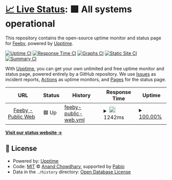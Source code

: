 # [📈 Live Status](https://feebyapp.github.io/status): <!--live status--> **🟩 All systems operational**

This repository contains the open-source uptime monitor and status page for [Feeby](https://feeby.app), powered by [Upptime](https://github.com/upptime/upptime).

[![Uptime CI](https://github.com/feebyapp/status/workflows/Uptime%20CI/badge.svg)](https://github.com/feebyapp/status/actions?query=workflow%3A%22Uptime+CI%22)
[![Response Time CI](https://github.com/feebyapp/status/workflows/Response%20Time%20CI/badge.svg)](https://github.com/feebyapp/status/actions?query=workflow%3A%22Response+Time+CI%22)
[![Graphs CI](https://github.com/feebyapp/status/workflows/Graphs%20CI/badge.svg)](https://github.com/feebyapp/status/actions?query=workflow%3A%22Graphs+CI%22)
[![Static Site CI](https://github.com/feebyapp/status/workflows/Static%20Site%20CI/badge.svg)](https://github.com/feebyapp/status/actions?query=workflow%3A%22Static+Site+CI%22)
[![Summary CI](https://github.com/feebyapp/status/workflows/Summary%20CI/badge.svg)](https://github.com/feebyapp/status/actions?query=workflow%3A%22Summary+CI%22)

With [Upptime](https://upptime.js.org), you can get your own unlimited and free uptime monitor and status page, powered entirely by a GitHub repository. We use [Issues](https://github.com/feebyapp/status/issues) as incident reports, [Actions](https://github.com/feebyapp/status/actions) as uptime monitors, and [Pages](https://feebyapp.github.io/status) for the status page.

<!--start: status pages-->
<!-- This summary is generated by Upptime (https://github.com/upptime/upptime) -->
<!-- Do not edit this manually, your changes will be overwritten -->
<!-- prettier-ignore -->
| URL | Status | History | Response Time | Uptime |
| --- | ------ | ------- | ------------- | ------ |
| <img alt="" src="https://icons.duckduckgo.com/ip3/www.feeby.app.ico" height="13"> [Feeby - Public Web](https://www.feeby.app) | 🟩 Up | [feeby-public-web.yml](https://github.com/feebyapp/status/commits/HEAD/history/feeby-public-web.yml) | <details><summary><img alt="Response time graph" src="./graphs/feeby-public-web/response-time-week.png" height="20"> 1242ms</summary><br><a href="https://feebyapp.github.io/status/history/feeby-public-web"><img alt="Response time 1242" src="https://img.shields.io/endpoint?url=https%3A%2F%2Fraw.githubusercontent.com%2Ffeebyapp%2Fstatus%2FHEAD%2Fapi%2Ffeeby-public-web%2Fresponse-time.json"></a><br><a href="https://feebyapp.github.io/status/history/feeby-public-web"><img alt="24-hour response time 1242" src="https://img.shields.io/endpoint?url=https%3A%2F%2Fraw.githubusercontent.com%2Ffeebyapp%2Fstatus%2FHEAD%2Fapi%2Ffeeby-public-web%2Fresponse-time-day.json"></a><br><a href="https://feebyapp.github.io/status/history/feeby-public-web"><img alt="7-day response time 1242" src="https://img.shields.io/endpoint?url=https%3A%2F%2Fraw.githubusercontent.com%2Ffeebyapp%2Fstatus%2FHEAD%2Fapi%2Ffeeby-public-web%2Fresponse-time-week.json"></a><br><a href="https://feebyapp.github.io/status/history/feeby-public-web"><img alt="30-day response time 1242" src="https://img.shields.io/endpoint?url=https%3A%2F%2Fraw.githubusercontent.com%2Ffeebyapp%2Fstatus%2FHEAD%2Fapi%2Ffeeby-public-web%2Fresponse-time-month.json"></a><br><a href="https://feebyapp.github.io/status/history/feeby-public-web"><img alt="1-year response time 1242" src="https://img.shields.io/endpoint?url=https%3A%2F%2Fraw.githubusercontent.com%2Ffeebyapp%2Fstatus%2FHEAD%2Fapi%2Ffeeby-public-web%2Fresponse-time-year.json"></a></details> | <details><summary><a href="https://feebyapp.github.io/status/history/feeby-public-web">100.00%</a></summary><a href="https://feebyapp.github.io/status/history/feeby-public-web"><img alt="All-time uptime 100.00%" src="https://img.shields.io/endpoint?url=https%3A%2F%2Fraw.githubusercontent.com%2Ffeebyapp%2Fstatus%2FHEAD%2Fapi%2Ffeeby-public-web%2Fuptime.json"></a><br><a href="https://feebyapp.github.io/status/history/feeby-public-web"><img alt="24-hour uptime 100.00%" src="https://img.shields.io/endpoint?url=https%3A%2F%2Fraw.githubusercontent.com%2Ffeebyapp%2Fstatus%2FHEAD%2Fapi%2Ffeeby-public-web%2Fuptime-day.json"></a><br><a href="https://feebyapp.github.io/status/history/feeby-public-web"><img alt="7-day uptime 100.00%" src="https://img.shields.io/endpoint?url=https%3A%2F%2Fraw.githubusercontent.com%2Ffeebyapp%2Fstatus%2FHEAD%2Fapi%2Ffeeby-public-web%2Fuptime-week.json"></a><br><a href="https://feebyapp.github.io/status/history/feeby-public-web"><img alt="30-day uptime 100.00%" src="https://img.shields.io/endpoint?url=https%3A%2F%2Fraw.githubusercontent.com%2Ffeebyapp%2Fstatus%2FHEAD%2Fapi%2Ffeeby-public-web%2Fuptime-month.json"></a><br><a href="https://feebyapp.github.io/status/history/feeby-public-web"><img alt="1-year uptime 100.00%" src="https://img.shields.io/endpoint?url=https%3A%2F%2Fraw.githubusercontent.com%2Ffeebyapp%2Fstatus%2FHEAD%2Fapi%2Ffeeby-public-web%2Fuptime-year.json"></a></details>

<!--end: status pages-->

[**Visit our status website →**](https://feebyapp.github.io/status)

## 📄 License

- Powered by: [Upptime](https://github.com/upptime/upptime)
- Code: [MIT](./LICENSE) © [Anand Chowdhary](https://anandchowdhary.com), supported by [Pabio](https://pabio.com)
- Data in the `./history` directory: [Open Database License](https://opendatacommons.org/licenses/odbl/1-0/)
